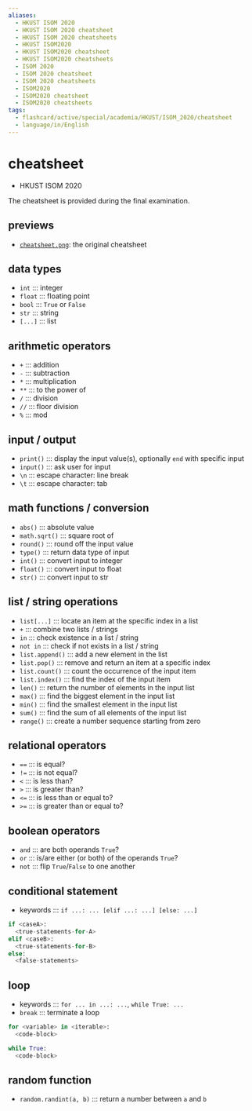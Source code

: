 ```yaml
---
aliases:
  - HKUST ISOM 2020
  - HKUST ISOM 2020 cheatsheet
  - HKUST ISOM 2020 cheatsheets
  - HKUST ISOM2020
  - HKUST ISOM2020 cheatsheet
  - HKUST ISOM2020 cheatsheets
  - ISOM 2020
  - ISOM 2020 cheatsheet
  - ISOM 2020 cheatsheets
  - ISOM2020
  - ISOM2020 cheatsheet
  - ISOM2020 cheatsheets
tags:
  - flashcard/active/special/academia/HKUST/ISOM_2020/cheatsheet
  - language/in/English
---
```


# cheatsheet

- HKUST ISOM 2020

The cheatsheet is provided during the final examination.

## previews

- [`cheatsheet.png`](cheatsheet.png): the original cheatsheet

## data types

- `int` ::: integer <!--SR:!2024-10-21,4,270!2024-10-21,4,270-->
- `float` ::: floating point <!--SR:!2024-10-21,4,270!2024-10-21,4,270-->
- `bool` ::: `True` or `False` <!--SR:!2024-10-21,4,270!2024-10-21,4,270-->
- `str` ::: string <!--SR:!2024-10-21,4,270!2024-10-21,4,270-->
- `[...]` ::: list <!--SR:!2024-10-21,4,270!2024-10-21,4,270-->

## arithmetic operators

- `+` ::: addition <!--SR:!2024-10-21,4,270!2024-10-21,4,270-->
- `-` ::: subtraction <!--SR:!2024-10-21,4,270!2024-10-21,4,270-->
- `*` ::: multiplication <!--SR:!2024-10-21,4,270!2024-10-21,4,270-->
- `**` ::: to the power of <!--SR:!2024-10-21,4,270!2024-10-21,4,270-->
- `/` ::: division <!--SR:!2024-10-21,4,270!2024-10-21,4,270-->
- `//` ::: floor division <!--SR:!2024-10-21,4,270!2024-10-21,4,270-->
- `%` ::: mod <!--SR:!2024-10-21,4,270!2024-10-21,4,270-->

## input / output

- `print()` ::: display the input value(s), optionally `end` with specific input <!--SR:!2024-10-21,4,270!2024-10-21,4,270-->
- `input()` ::: ask user for input <!--SR:!2024-10-21,4,270!2024-10-21,4,270-->
- `\n` ::: escape character: line break <!--SR:!2024-10-21,4,270!2024-10-21,4,270-->
- `\t` ::: escape character: tab <!--SR:!2024-10-21,4,270!2024-10-21,4,270-->

## math functions / conversion

- `abs()` ::: absolute value <!--SR:!2024-10-21,4,270!2024-10-21,4,270-->
- `math.sqrt()` ::: square root of <!--SR:!2024-10-21,4,270!2024-10-21,4,270-->
- `round()` ::: round off the input value <!--SR:!2024-10-21,4,270!2024-10-21,4,270-->
- `type()` ::: return data type of input <!--SR:!2024-10-21,4,270!2024-10-21,4,270-->
- `int()` ::: convert input to integer <!--SR:!2024-10-21,4,270!2024-10-21,4,270-->
- `float()` ::: convert input to float <!--SR:!2024-10-21,4,270!2024-10-21,4,270-->
- `str()` ::: convert input to str <!--SR:!2024-10-21,4,270!2024-10-21,4,270-->

## list / string operations

- `list[...]` ::: locate an item at the specific index in a list <!--SR:!2024-10-21,4,270!2024-10-21,4,270-->
- `+` ::: combine two lists / strings <!--SR:!2024-10-21,4,270!2024-10-21,4,270-->
- `in` ::: check existence in a list / string <!--SR:!2024-10-21,4,270!2024-10-21,4,270-->
- `not in` ::: check if not exists in a list / string <!--SR:!2024-10-21,4,270!2024-10-21,4,270-->
- `list.append()` ::: add a new element in the list <!--SR:!2024-10-21,4,270!2024-10-21,4,270-->
- `list.pop()` ::: remove and return an item at a specific index <!--SR:!2024-10-21,4,270!2024-10-21,4,270-->
- `list.count()` ::: count the occurrence of the input item <!--SR:!2024-10-21,4,270!2024-10-21,4,270-->
- `list.index()` ::: find the index of the input item <!--SR:!2024-10-21,4,270!2024-10-21,4,270-->
- `len()` ::: return the number of elements in the input list <!--SR:!2024-10-21,4,270!2024-10-21,4,270-->
- `max()` ::: find the biggest element in the input list <!--SR:!2024-10-21,4,270!2024-10-21,4,270-->
- `min()` ::: find the smallest element in the input list <!--SR:!2024-10-21,4,270!2024-10-21,4,270-->
- `sum()` ::: find the sum of all elements of the input list <!--SR:!2024-10-21,4,270!2024-10-21,4,270-->
- `range()` ::: create a number sequence starting from zero <!--SR:!2024-10-21,4,270!2024-10-21,4,270-->

## relational operators

- `==` ::: is equal? <!--SR:!2024-10-21,4,270!2024-10-21,4,270-->
- `!=` ::: is not equal? <!--SR:!2024-10-21,4,270!2024-10-21,4,270-->
- `<` ::: is less than? <!--SR:!2024-10-21,4,270!2024-10-21,4,270-->
- `>` ::: is greater than? <!--SR:!2024-10-21,4,270!2024-10-21,4,270-->
- `<=` ::: is less than or equal to? <!--SR:!2024-10-21,4,270!2024-10-21,4,270-->
- `>=` ::: is greater than or equal to? <!--SR:!2024-10-21,4,270!2024-10-21,4,270-->

## boolean operators

- `and` ::: are both operands `True`? <!--SR:!2024-10-21,4,270!2024-10-21,4,270-->
- `or` ::: is/are either (or both) of the operands `True`? <!--SR:!2024-10-21,4,270!2024-10-21,4,270-->
- `not` ::: flip `True`/`False` to one another <!--SR:!2024-10-21,4,270!2024-10-21,4,270-->

## conditional statement

- keywords ::: `if ...: ... [elif ...: ...] [else: ...]` <!--SR:!2024-10-21,4,270!2024-10-21,4,270-->

```Python
if <caseA>:
  <true-statements-for-A>
elif <caseB>:
  <true-statements-for-B>
else:
  <false-statements>
```

## loop

- keywords ::: `for ... in ...: ...`, `while True: ...` <!--SR:!2024-10-21,4,270!2024-10-21,4,270-->
- `break` ::: terminate a loop <!--SR:!2024-10-21,4,270!2024-10-21,4,270-->

```Python
for <variable> in <iterable>:
  <code-block>
```

```Python
while True:
  <code-block>
```

## random function

- `random.randint(a, b)` ::: return a number between `a` and `b` <!--SR:!2024-10-21,4,270!2024-10-21,4,270-->
